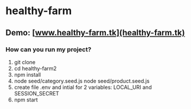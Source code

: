 # healthy-farm

## Demo: [www.healthy-farm.tk](healthy-farm.tk)
### How can you run my project?

1. git clone
2. cd healthy-farm2
3. npm install
4. node seed/category.seed.js
   node seed/product.seed.js
5. create file .env and intial for 2 variables: LOCAL_URI and SESSION_SECRET
6. npm start
